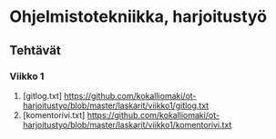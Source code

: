 # Ohjelmistotekniikka, harjoitustyö

## Tehtävät

### Viikko 1

1. [gitlog.txt] https://github.com/kokalliomaki/ot-harjoitustyo/blob/master/laskarit/viikko1/gitlog.txt
1. [komentorivi.txt] https://github.com/kokalliomaki/ot-harjoitustyo/blob/master/laskarit/viikko1/komentorivi.txt
